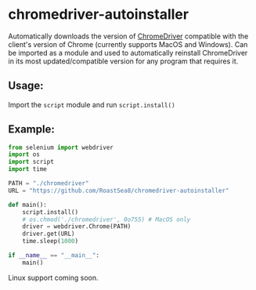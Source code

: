 # chromedriver-autoinstaller
Automatically downloads the version of [ChromeDriver](https://chromedriver.chromium.org/downloads) compatible with the client's version of Chrome (currently supports MacOS and Windows).
Can be imported as a module and used to automatically reinstall ChromeDriver in its most updated/compatible version for any program that requires it.

## Usage:
Import the `script` module and run `script.install()`

## Example:
```py
from selenium import webdriver
import os
import script
import time

PATH = "./chromedriver"
URL = "https://github.com/RoastSea8/chromedriver-autoinstaller"

def main():
    script.install()
    # os.chmod('./chromedriver', 0o755) # MacOS only
    driver = webdriver.Chrome(PATH)
    driver.get(URL)
    time.sleep(1000)

if __name__ == "__main__":
    main()
```

Linux support coming soon.
